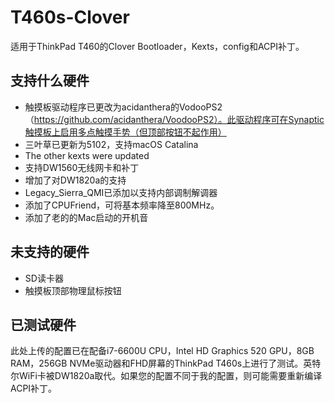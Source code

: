 # T460s-Clover
适用于ThinkPad T460的Clover Bootloader，Kexts，config和ACPI补丁。

## 支持什么硬件
- 触摸板驱动程序已更改为acidanthera的VodooPS2（https://github.com/acidanthera/VoodooPS2）。此驱动程序可在Synaptic触摸板上启用多点触摸手势（但顶部按钮不起作用）
- 三叶草已更新为5102，支持macOS Catalina
- The other kexts were updated
- 支持DW1560无线网卡和补丁
- 增加了对DW1820a的支持
- Legacy_Sierra_QMI已添加以支持内部调制解调器
- 添加了CPUFriend，可将基本频率降至800MHz。
- 添加了老的的Mac启动的开机音

## 未支持的硬件
- SD读卡器
- 触摸板顶部物理鼠标按钮

## 已测试硬件
此处上传的配置已在配备i7-6600U CPU，Intel HD Graphics 520 GPU，8GB RAM，256GB NVMe驱动器和FHD屏幕的ThinkPad T460s上进行了测试。英特尔WiFi卡被DW1820a取代。如果您的配置不同于我的配置，则可能需要重新编译ACPI补丁。
